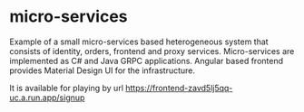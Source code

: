 # micro-services 
Example of a small micro-services based heterogeneous system that consists of identity, orders, frontend and proxy services. Micro-services are implemented as С# and Java GRPC applications. Angular based frontend provides Material Design UI for the infrastructure.

It is available for playing by url https://frontend-zavd5lj5qq-uc.a.run.app/signup
